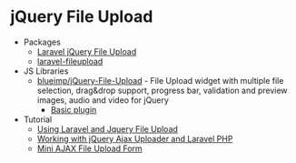 # jQuery File Upload
* Packages
    - [Laravel jQuery File Upload](http://goo.gl/hKkJyg)
    - [laravel-fileupload](http://goo.gl/B2zl8n)
* JS Libraries
    - [blueimp/jQuery-File-Upload](http://goo.gl/l8DXtE) - File Upload widget with multiple file selection, drag&amp;drop support, progress bar, validation and preview images, audio and video for jQuery
        - [Basic plugin](http://goo.gl/wxIQ6T)
* Tutorial
    - [Using Laravel and Jquery File Upload](http://goo.gl/xfBxP4)
    - [Working with jQuery Ajax Uploader and Laravel PHP](http://goo.gl/BkPkH0)
    - [Mini AJAX File Upload Form](http://goo.gl/mmPTc6)
